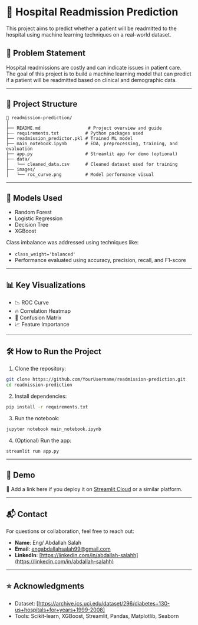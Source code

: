 
# 🏥 Hospital Readmission Prediction

This project aims to predict whether a patient will be readmitted to the hospital using machine learning techniques on a real-world dataset.

## 📌 Problem Statement

Hospital readmissions are costly and can indicate issues in patient care. The goal of this project is to build a machine learning model that can predict if a patient will be readmitted based on clinical and demographic data.

---

## 📁 Project Structure

```
📁 readmission-prediction/
│
├── README.md                  # Project overview and guide
├── requirements.txt          # Python packages used
├── readmission_predictor.pkl # Trained ML model
├── main_notebook.ipynb       # EDA, preprocessing, training, and evaluation
├── app.py                    # Streamlit app for demo (optional)
├── data/
│   └── cleaned_data.csv      # Cleaned dataset used for training
├── images/
│   └── roc_curve.png         # Model performance visual
```

---

## 🧪 Models Used

- Random Forest
- Logistic Regression
- Decision Tree
- XGBoost

Class imbalance was addressed using techniques like:
- `class_weight='balanced'`
- Performance evaluated using accuracy, precision, recall, and F1-score

---

## 📊 Key Visualizations

- 📉 ROC Curve
- 🔥 Correlation Heatmap
- 📌 Confusion Matrix
- 📈 Feature Importance

---

## 🛠️ How to Run the Project

1. Clone the repository:

```bash
git clone https://github.com/YourUsername/readmission-prediction.git
cd readmission-prediction
```

2. Install dependencies:

```bash
pip install -r requirements.txt
```

3. Run the notebook:

```bash
jupyter notebook main_notebook.ipynb
```

4. (Optional) Run the app:

```bash
streamlit run app.py
```

---

## 🚀 Demo

🔗 Add a link here if you deploy it on [Streamlit Cloud](https://streamlit.io/cloud) or a similar platform.

---

## 📬 Contact

For questions or collaboration, feel free to reach out:

- **Name**: Eng/ Abdallah Salah  
- **Email**: [engabdallahsalah99@gmail.com](mailto:engabdallahsalah99@gmail.com)  
- **LinkedIn**: [https://linkedin.com/in/abdallah-salahh](https://linkedin.com/in/abdallah-salahh)

---

## ⭐️ Acknowledgments

- Dataset: [https://archive.ics.uci.edu/dataset/296/diabetes+130-us+hospitals+for+years+1999-2008]
- Tools: Scikit-learn, XGBoost, Streamlit, Pandas, Matplotlib, Seaborn
